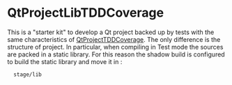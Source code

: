 # QtProjectLibTDDCoverage

This is a "starter kit" to develop a Qt project backed up by tests with the 
same characteristics of [QtProjectTDDCoverage](https://github.com/AndreaMarangoni/QtProjectTDDCoverage).
The only difference is the structure of project. In particular, when compiling in Test mode the sources are 
packed in a static library.
For this reason the shadow build is configured to build the static library and move it in :
    
      stage/lib
